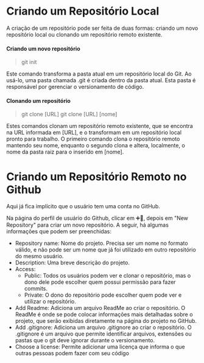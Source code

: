 # Criando um Repositório Local
A criação de um repositório pode ser feita de duas formas: criando um novo repositório local ou clonando um repositório remoto existente.

#### Criando um novo repositório 
> git init

Este comando transforma a pasta atual em um repositório local do Git.
Ao usá-lo, uma pasta chamada .git é criada dentro da pasta atual. Esta pasta é responsável por gerenciar o versionamento de código.

#### Clonando um repositório
> git clone [URL]
> git clone [URL] [nome]

Estes comandos clonam um repositório remoto existente, que se encontra na URL informada em [URL], e o transformam em um repositório local pronto para trabalho.
O primeiro comando clona o repositório remoto mantendo seu nome, enquanto o segundo clona e altera, localmente, o nome da pasta raiz para o inserido em [nome].

# Criando um Repositório Remoto no Github

Aqui já fica implícito que o usuário tem uma conta no GitHub.

Na página do perfil de usuário do Github, clicar em ➕🔽, depois em "New Repository" para criar um novo repositório.
A seguir, há algumas informações que podem ser preenchidas:

- Repository name: Nome do projeto. Precisa ser um nome no formato válido, e não pode ser um nome que já foi utilizado em outro repositório do mesmo usuário.
- Description: Uma breve descrição do projeto.
- Access: 
  - Public: Todos os usuários podem ver e clonar o repositório, mas o dono dele pode escolher quem possui permissão para fazer commits.
  - Private: O dono do repositório pode escolher quem pode ver e utilizar o repositório.
- Add Readme: Adiciona um arquivo ReadMe ao criar o repositório. O ReadMe é onde se pode colocar informações mais detalhadas sobre o projeto, que serão exibidas diretamente na página do projeto no GitHub.
- Add .gitignore: Adiciona um arquivo .gitignore ao criar o repositório. O .gitignore é um arquivo que permite identificar arquivos, extensões ou pastas que o git deve ignorar durante o versionamento.
- Choose a license: Permite adicionar uma licença que informa o que outras pessoas podem fazer com seu código